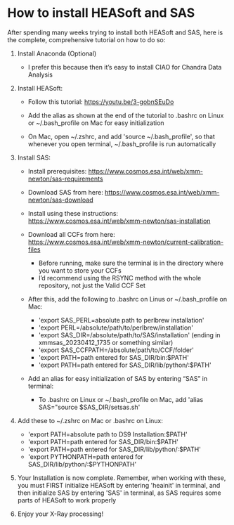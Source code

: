 # How to install HEASoft and SAS
After spending many weeks trying to install both HEASoft and SAS, here is the complete, comprehensive tutorial on how to do so:

1) Install Anaconda (Optional)
   - I prefer this because then it’s easy to install CIAO for Chandra Data Analysis

2) Install HEASoft:
   - Follow this tutorial: https://youtu.be/3-gobnSEuDo
     
   - Add the alias as shown at the end of the tutorial to .bashrc on Linux or ~/.bash_profile on Mac for easy initialization
     
   - On Mac, open ~/.zshrc, and add 'source ~/.bash_profile', so that whenever you open terminal, ~/.bash_profile is run automatically

3) Install SAS:
   - Install prerequisites: https://www.cosmos.esa.int/web/xmm-newton/sas-requirements
     
   - Download SAS from here: https://www.cosmos.esa.int/web/xmm-newton/sas-download
     
   - Install using these instructions: https://www.cosmos.esa.int/web/xmm-newton/sas-installation
     
   - Download all CCFs from here: https://www.cosmos.esa.int/web/xmm-newton/current-calibration-files
     - Before running, make sure the terminal is in the directory where you want to store your CCFs
     - I’d recommend using the RSYNC method with the whole repository, not just the Valid CCF Set
  
       
   - After this, add the following to .bashrc on Linus or ~/.bash_profile on Mac:
     - 'export SAS_PERL=absolute path to perlbrew installation'
     - 'export PERL=/absolute/path/to/perlbrew/installation'
     - 'export SAS_DIR=/absolute/path/to/SAS/installation' (ending in xmmsas_20230412_1735 or something similar)
     - 'export SAS_CCFPATH=/absolute/path/to/CCF/folder'
     - 'export PATH=path entered for SAS_DIR/bin:$PATH'
     - 'export PATH=path entered for SAS_DIR/lib/python/:$PATH'
       
   - Add an alias for easy initialization of SAS by entering “SAS” in terminal:
     - To .bashrc on Linux or ~/.bash_profile on Mac, add 'alias SAS="source $SAS_DIR/setsas.sh'
   
4) Add these to ~/.zshrc on Mac or .bashrc on Linux:
     - 'export PATH=absolute path to DS9 Installation:$PATH'
     - 'export PATH=path entered for SAS_DIR/bin:$PATH'
     - 'export PATH=path entered for SAS_DIR/lib/python/:$PATH'
     - 'export PYTHONPATH=path entered for SAS_DIR/lib/python/:$PYTHONPATH'

5) Your Installation is now complete. Remember, when working with these, you must FIRST initialize HEASoft by entering 'heainit' in terminal, and then initialize SAS by entering 'SAS' in terminal, as SAS requires some parts of HEASoft to work properly

6) Enjoy your X-Ray processing!
